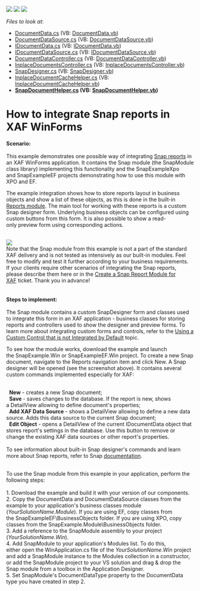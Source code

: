 <!-- default badges list -->
![](https://img.shields.io/endpoint?url=https://codecentral.devexpress.com/api/v1/VersionRange/128591951/14.2.5%2B)
[![](https://img.shields.io/badge/Open_in_DevExpress_Support_Center-FF7200?style=flat-square&logo=DevExpress&logoColor=white)](https://supportcenter.devexpress.com/ticket/details/T164798)
[![](https://img.shields.io/badge/📖_How_to_use_DevExpress_Examples-e9f6fc?style=flat-square)](https://docs.devexpress.com/GeneralInformation/403183)
<!-- default badges end -->
<!-- default file list -->
*Files to look at*:

* [DocumentData.cs](./CS/SnapExample.Module/BusinessObjects/DocumentData.cs) (VB: [DocumentData.vb](./VB/SnapExample.Module/BusinessObjects/DocumentData.vb))
* [DocumentDataSource.cs](./CS/SnapExample.Module/BusinessObjects/DocumentDataSource.cs) (VB: [DocumentDataSource.vb](./VB/SnapExample.Module/BusinessObjects/DocumentDataSource.vb))
* [IDocumentData.cs](./CS/SnapModule/Base/IDocumentData.cs) (VB: [IDocumentData.vb](./VB/SnapModule/Base/IDocumentData.vb))
* [IDocumentDataSource.cs](./CS/SnapModule/Base/IDocumentDataSource.cs) (VB: [IDocumentDataSource.vb](./VB/SnapModule/Base/IDocumentDataSource.vb))
* [DocumentDataController.cs](./CS/SnapModule/Controllers/DocumentDataController.cs) (VB: [DocumentDataController.vb](./VB/SnapModule/Controllers/DocumentDataController.vb))
* [InplaceDocumentsController.cs](./CS/SnapModule/Controllers/InplaceDocumentsController.cs) (VB: [InplaceDocumentsController.vb](./VB/SnapModule/Controllers/InplaceDocumentsController.vb))
* [SnapDesigner.cs](./CS/SnapModule/Editors/SnapDesigner.cs) (VB: [SnapDesigner.vb](./VB/SnapModule/Editors/SnapDesigner.vb))
* [InplaceDocumentCacheHelper.cs](./CS/SnapModule/Helpers/InplaceDocumentCacheHelper.cs) (VB: [InplaceDocumentCacheHelper.vb](./VB/SnapModule/Helpers/InplaceDocumentCacheHelper.vb))
* **[SnapDocumentHelper.cs](./CS/SnapModule/Helpers/SnapDocumentHelper.cs) (VB: [SnapDocumentHelper.vb](./VB/SnapModule/Helpers/SnapDocumentHelper.vb))**
<!-- default file list end -->
# How to integrate Snap reports in XAF WinForms


<p><strong>Scenario:<br /></strong><br />This example demonstrates one possible way of integrating <a href="https://documentation.devexpress.com/#WindowsForms/CustomDocument11373">Snap reports</a> in an XAF WinForms application. It contains the Snap module (the SnapModule class library) implementing this functionality and the SnapExampleXpo and SnapExampleEF projects demonstrating how to use this module with XPO and EF.</p>
<p>The example integration shows how to store reports layout in business objects and show a list of these objects, as this is done in the built-in <a href="https://documentation.devexpress.com/#Xaf/CustomDocument3591">Reports module</a>. The main tool for working with these reports is a custom Snap designer form. Underlying business objects can be configured using custom buttons from this form. It is also possible to show a read-only preview form using corresponding actions.</p>
<p><br /><img src="https://raw.githubusercontent.com/DevExpress-Examples/how-to-integrate-snap-reports-in-xaf-winforms-t164798/14.2.5+/media/cd883611-bdb1-11e4-80ba-00155d624807.png"><br />Note that the Snap module from this example is not a part of the standard XAF delivery and is not tested as intensively as our built-in modules. Feel free to modify and test it further according to your business requirements.<br />If your clients require other scenarios of integrating the Snap reports, please describe them here or in the <a href="https://www.devexpress.com/Support/Center/p/Q503664">Create a Snap Report Module for XAF</a> ticket. Thank you in advance!<br /><br /><br /><strong>Steps to implement:<br /></strong><br />The Snap module contains a custom SnapDesigner form and classes used to integrate this form in an XAF application - business classes for storing reports and controllers used to show the designer and preview forms. To learn more about integrating custom forms and controls, refer to the <a href="https://documentation.devexpress.com/#Xaf/CustomDocument3610">Using a Custom Control that is not Integrated by Default</a> topic.</p>
<p>To see how the module works, download the example and launch the SnapExample.Win or SnapExampleEF.Win project. To create a new Snap document, navigate to the Reports navigation item and click New. A Snap designer will be opened (see the screenshot above). It contains several custom commands implemented especially for XAF:</p>
<p><br />  <strong>New</strong> - creates a new Snap document;<br />  <strong>Save </strong>- saves changes to the database. If the report is new, shows a DetailView allowing to define document's properties;<br />  <strong>Add XAF Data Source</strong> - shows a DetailView allowing to define a new data source. Adds this data source to the current Snap document;<br />  <strong>Edit Object</strong> - opens a DetailView of the current IDocumentData object that stores report's settings in the database. Use this button to remove or change the existing XAF data sources or other report's properties.<br /><br />To see information about built-in Snap designer's commands and learn more about Snap reports, refer to Snap <a href="https://documentation.devexpress.com/#WindowsForms/CustomDocument11373">documentation</a>.<br /><br /></p>
<p>To use the Snap module from this example in your application, perform the following steps:<br /><br />1. Download the example and build it with your version of our components.<br />2. Copy the DocumentData and DocumentDataSource classes from the example to your application's business classes module (<em>YourSolutionName.Module</em>). If you are using EF, copy classes from the SnapExampleEF\BusinessObjects folder. If you are using XPO, copy classes from the SnapExample.Module\BusinessObjects folder.<br />3. Add a reference to the SnapModule assembly to your project (<em>YourSolutionName.Win</em>).<br />4. Add SnapModule to your application's Modules list. To do this, either open the WinApplication.cs file of the <em>YourSolutionName.Win</em> project and add a SnapModule instance to the Modules collection in a constructor, or add the SnapModule project to your VS solution and drag & drop the Snap module from a toolbox in the Application Designer.<br />5. Set SnapModule's DocumentDataType property to the DocumentData type you have created in step 2.</p>

<br/>


